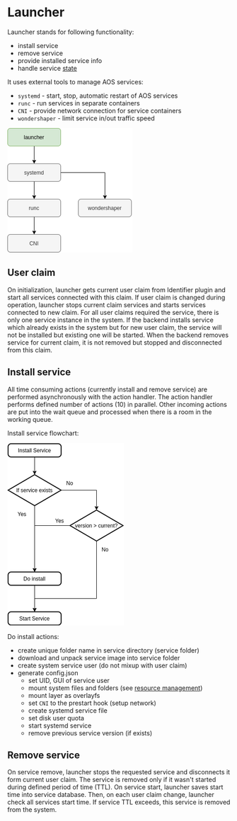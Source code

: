 # Launcher

Launcher stands for following functionality:
* install service
* remove service
* provide installed service info
* handle service [state](doc/state.md)

It uses external tools to manage AOS services:
* `systemd` - start, stop, automatic restart of AOS services
* `runc` - run services in separate containers
* `CNI` - provide network connection for service containers
* `wondershaper` - limit service in/out traffic speed

![](images/launcher.png)

## User claim

On initialization, launcher gets current user claim from Identifier plugin and start all services connected with this claim. If user claim is changed during operation, launcher stops current claim services and starts services connected to new claim. For all user claims required the service, there is only one service instance in the system. If the backend installs service which already exists in the system but for new user claim, the service will not be installed but existing one will be started. When the backend removes service for current claim, it is not removed but stopped and disconnected from this claim.

## Install service

All time consuming actions (currently install and remove service) are performed asynchronously with the action handler. The action handler performs defined number of actions (10) in parallel. Other incoming actions are put into the wait queue and processed when there is a room in the working queue.

Install service flowchart:

![](images/install_service.png)

Do install actions:
* create unique folder name in service directory (service folder)
* download and unpack service image into service folder
* create system service user (do not mixup with user claim)
* generate config.json
    * set UID, GUI of service user
    * mount system files and folders (see [resource management](doc/resource_management.md))
    * mount layer as overlayfs
    * set `CNI` to the prestart hook (setup network)
    * create systemd service file
    * set disk user quota
    * start systemd service
    * remove previous service version (if exists)

## Remove service

On service remove, launcher stops the requested service and disconnects it form current user claim. The service is removed only if it wasn't started during defined period of time (TTL). On service start, launcher saves start time into service database. Then, on each user claim change, launcher check all services start time. If service TTL exceeds, this service is removed from the system.